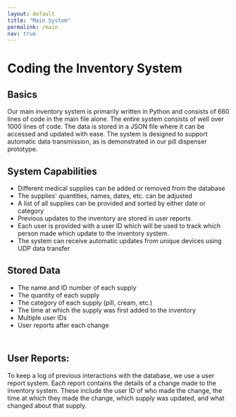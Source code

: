 ```yaml
---
layout: default
title: "Main System"
permalink: /main
nav: true
---
```

# Coding the Inventory System

## Basics

Our main inventory system is primarily written in Python and consists of 660 lines of code in the main file alone. The entire system consists of well over 1000 lines of code. The data is stored in a JSON file where it can be accessed and updated with ease. The system is designed to support automatic data transmission, as is demonstrated in our pill dispenser prototype.

## System Capabilities

*	Different medical supplies can be added or removed from the database
*	The supplies' quantities, names, dates, etc. can be adjusted
* A list of all supplies can be provided and sorted by either date or category
*	Previous updates to the inventory are stored in user reports
*	Each user is provided with a user ID which will be used to track which person made which update to the inventory system.
*	The system can receive automatic updates from unique devices using UDP data transfer

## Stored Data

* The name and ID number of each supply
* The quantity of each supply
* The category of each supply (pill, cream, etc.)
* The time at which the supply was first added to the inventory
* Multiple user IDs
* User reports after each change
## <br />User Reports:
To keep a log of previous interactions with the database, we use a user report system. Each report contains the details of a change made to the inventory system. These include the user ID of who made the change, the time at which they made the change, which supply was updated, and what changed about that supply.

